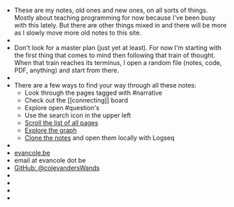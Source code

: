 - These are my notes, old ones and new ones, on all sorts of things. Mostly about teaching programming for now because I've been busy with this lately.  But there are other things mixed in and there will be more as I slowly move more old notes to this site.
-
- Don't look for a master plan (just yet at least). For now I'm starting with the first thing that comes to mind then following that train of thought. When that train reaches its terminus, I open a random file (notes, code, PDF, anything) and start from there.
-
- There are a few ways to find your way through all these notes:
	- Look through the pages tagged with #narrative
	- Check out the [[connecting]] board
	- Explore open #question's
	- Use the search icon in the upper left
	- [Scroll the list of all pages](https://evancole.be/notes/#/all-pages)
	- [Explore the graph](https://evancole.be/notes/#/graph)
	- [Clone the notes](https://github.com/colevandersWands/notes) and open them locally with Logseq
-
- [evancole.be](https://evancole.be)
- email at evancole dot be
- [GitHub: @colevandersWands](https://github.com/colevandersWands)
-
-
-
-